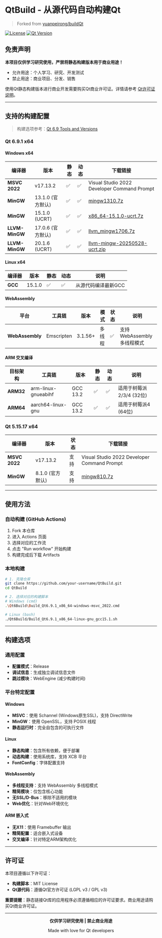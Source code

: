 # QtBuild - 从源代码自动构建Qt

> Forked from [yuanpeirong/buildQt](https://github.com/yuanpeirong/buildQt)

[![License](https://img.shields.io/badge/License-Educational%20Use%20Only-red.svg)](LICENSE)
[![Qt Version](https://img.shields.io/badge/Qt-6.9.1%20%7C%205.15.17-blue.svg)](https://qt.io)

## 免责声明

**本项目仅供学习研究使用，严禁将静态构建版本用于商业用途！**

- 允许用途：个人学习、研究、开发测试
- 禁止用途：商业项目、分发、销售

使用Qt静态构建版本进行商业开发需要购买Qt商业许可证。详情请参考 [Qt许可证说明](https://www.qt.io/licensing/)。

---

## 支持的构建配置

> 构建选项参考：[Qt 6.9 Tools and Versions](https://wiki.qt.io/Qt_6.9_Tools_and_Versions)

### Qt 6.9.1 x64

#### Windows x64

| 编译器 | 版本 | 静态 | 动态 | 下载链接 |
|--------|------|------|------|----------|
| **MSVC 2022** | v17.13.2 | ✅ | ✅ | Visual Studio 2022 Developer Command Prompt |
| **MinGW** | 13.1.0 (官方默认) | ✅ | ✅ | [mingw1310.7z](https://download.qt.io/online/qtsdkrepository/windows_x86/desktop/tools_mingw1310/qt.tools.win64_mingw1310/13.1.0-202407240918mingw1310.7z) |
| **MinGW** | 15.1.0 (UCRT) | ✅ | ✅ | [x86_64-15.1.0-ucrt.7z](https://github.com/niXman/mingw-builds-binaries/releases/download/15.1.0-rt_v12-rev0/x86_64-15.1.0-release-posix-seh-ucrt-rt_v12-rev0.7z) |
| **LLVM-MinGW** | 17.0.6 (官方默认) | ✅ | ✅ | [llvm_mingw1706.7z](https://download.qt.io/online/qtsdkrepository/windows_x86/desktop/tools_llvm_mingw1706/qt.tools.win64_llvm_mingw1706/17.0.6-202409091150llvm_mingw1706.7z) |
| **LLVM-MinGW** | 20.1.6 (UCRT) | ✅ | ✅ | [llvm-mingw-20250528-ucrt.zip](https://github.com/mstorsjo/llvm-mingw/releases/download/20250528/llvm-mingw-20250528-ucrt-x86_64.zip) |

#### Linux x64

| 编译器 | 版本 | 静态 | 动态 | 说明 |
|--------|------|------|------|------|
| **GCC** | 15.1.0 | ✅ | ✅ | 从源代码编译最新GCC |

#### WebAssembly

| 平台 | 工具链 | 版本 | 模式 | 状态 | 说明 |
|------|--------|------|------|------|------|
| **WebAssembly** | Emscripten | 3.1.56+ | 多线程 | ✅ | 支持 WebAssembly 多线程模式 |

#### ARM 交叉编译

| 目标架构 | 工具链 | 版本 | 静态 | 动态 | 说明 |
|----------|--------|------|------|------|------|
| **ARM32** | arm-linux-gnueabihf | GCC 13.2 | ✅ | ✅ | 适用于树莓派2/3/4 (32位) |
| **ARM64** | aarch64-linux-gnu | GCC 13.2 | ✅ | ✅ | 适用于树莓派4 (64位) |

### Qt 5.15.17 x64

| 编译器 | 版本 | 状态 | 下载链接 |
|--------|------|------|----------|
| **MSVC 2022** | v17.13.2 | 支持 | Visual Studio 2022 Developer Command Prompt |
| **MinGW** | 8.1.0 (官方默认) | 支持 | [mingw810.7z](https://download.qt.io/online/qtsdkrepository/windows_x86/desktop/tools_mingw81/qt.tools.win64_mingw810/8.1.0-1-202411201005x86_64-8.1.0-gdb-11.2.0-release-posix-seh-rt_v6-rev0.7z) |

---

## 使用方法

### 自动构建 (GitHub Actions)

1. Fork 本仓库
2. 进入 Actions 页面
3. 选择对应的工作流
4. 点击 "Run workflow" 开始构建
5. 构建完成后下载 Artifacts

### 本地构建

```bash
# 1. 克隆仓库
git clone https://github.com/your-username/QtBuild.git
cd QtBuild

# 2. 选择对应的构建脚本
# Windows (cmd)
.\Qt6Build\Build_Qt6.9.1_x86_64-windows-msvc_2022.cmd

# Linux (bash)
./Qt6Build/Build_Qt6.9.1_x86_64-linux-gnu_gcc15.1.sh
```

---

## 构建选项

### 通用配置
- **配置模式**：Release
- **调试信息**：生成独立调试信息文件
- **跳过模块**：WebEngine (减少构建时间)

### 平台特定配置

#### Windows
- **MSVC**：使用 Schannel (Windows原生SSL)，支持 DirectWrite
- **MinGW**：使用 OpenSSL，支持 POSIX 线程
- **静态运行时**：完全自包含的可执行文件

#### Linux
- **静态构建**：包含所有依赖，便于部署
- **动态构建**：使用系统库，支持 XCB 平台
- **FontConfig**：字体配置支持

#### WebAssembly
- **多线程支持**：支持 WebAssembly 多线程模式
- **精简模块**：仅包含核心功能
- **无SSL/D-Bus**：移除不适用的模块
- **Web优化**：针对Web环境优化

#### ARM 嵌入式
- **无X11**：使用 Framebuffer 输出
- **精简配置**：适合嵌入式设备
- **交叉编译**：针对特定ARM架构优化

---

## 许可证

本项目遵循以下许可证：

- **构建脚本**：MIT License
- **Qt源代码**：遵循Qt官方许可证 (LGPL v3 / GPL v3)

**重要提醒**：静态链接Qt库的应用程序必须遵循相应的许可证要求。商业用途请购买Qt商业许可证。

---

<div align="center">

**仅供学习研究使用 | 禁止商业用途**

Made with love for Qt developers

</div>
